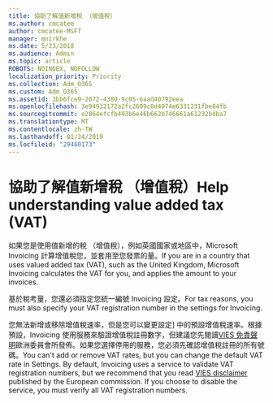 ```yaml
---
title: 協助了解值新增稅 （增值稅）
ms.author: cmcatee
author: cmcatee-MSFT
manager: mnirkhe
ms.date: 5/23/2018
ms.audience: Admin
ms.topic: article
ROBOTS: NOINDEX, NOFOLLOW
localization_priority: Priority
ms.collection: Adm_O365
ms.custom: Adm_O365
ms.assetid: 3bb6fce9-2072-4380-9c05-6aad40792eea
ms.openlocfilehash: 3e94932172a2fc2609c8d4074e6331231fbe84fb
ms.sourcegitcommit: e2864efcfb493b6e46b662b746661a61232bdba7
ms.translationtype: MT
ms.contentlocale: zh-TW
ms.lasthandoff: 01/24/2019
ms.locfileid: "29460173"
---
```

# <a name="help-understanding-value-added-tax-vat"></a><span data-ttu-id="792e3-102">協助了解值新增稅 （增值稅）</span><span class="sxs-lookup"><span data-stu-id="792e3-102">Help understanding value added tax (VAT)</span></span>

<span data-ttu-id="792e3-103">如果您是使用值新增的稅 （增值稅），例如英國國家或地區中，Microsoft Invoicing 計算增值稅您，並套用至您發票的量。</span><span class="sxs-lookup"><span data-stu-id="792e3-103">If you are in a country that uses valued added tax (VAT), such as the United Kingdom, Microsoft Invoicing calculates the VAT for you, and applies the amount to your invoices.</span></span>
  
<span data-ttu-id="792e3-104">基於稅考量，您還必須指定您統一編號 Invoicing 設定。</span><span class="sxs-lookup"><span data-stu-id="792e3-104">For tax reasons, you must also specify your VAT registration number in the settings for Invoicing.</span></span>
  
<span data-ttu-id="792e3-p101">您無法新增或移除增值稅速率，但是您可以變更設定] 中的預設增值稅速率。根據預設，Invoicing 使用服務來驗證增值稅註冊數字，但建議您先閱讀[VIES 免責聲明](https://go.microsoft.com/fwlink/?LinkID=841741)歐洲委員會所發佈。如果您選擇停用的服務，您必須先確認增值稅註冊的所有號碼。</span><span class="sxs-lookup"><span data-stu-id="792e3-p101">You can't add or remove VAT rates, but you can change the default VAT rate in Settings. By default, Invoicing uses a service to validate VAT registration numbers, but we recommend that you read [VIES disclaimer](https://go.microsoft.com/fwlink/?LinkID=841741) published by the European commission. If you choose to disable the service, you must verify all VAT registration numbers.</span></span> 
  

